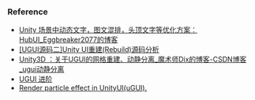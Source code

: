 
### Reference

- [Unity 场景中动态文字，图文混排，头顶文字等优化方案： HubUI_Eggbreaker2077的博客](https://blog.csdn.net/weixin_38027841/article/details/116093515)
- [[UGUI源码二]Unity UI重建(Rebuild)源码分析](https://mbd.baidu.com/ug_share/mbox/4a83aa9e65/share?product=smartapp&tk=b83b956a953e188f4c06cedbe65539d5&share_url=https%3A%2F%2Fwjrsbu.smartapps.cn%2Fpages%2Farticle%2Findex%3Fid%3D448293298%26isShared%3D1%26uid_f%3D1340694900241760256%26_swebfr%3D1%26_swebFromHost%3Dbaiduboxapp&domain=mbd.baidu.com)
- [Unity3D ：关于UGUI的网格重建、动静分离_魔术师Dix的博客-CSDN博客_ugui动静分离](https://blog.csdn.net/cyf649669121/article/details/83142903)
- [UGUI 进阶](https://zhuanlan.zhihu.com/p/157873376)
- [Render particle effect in UnityUI(uGUI).](https://github.com/mob-sakai/ParticleEffectForUGUI)